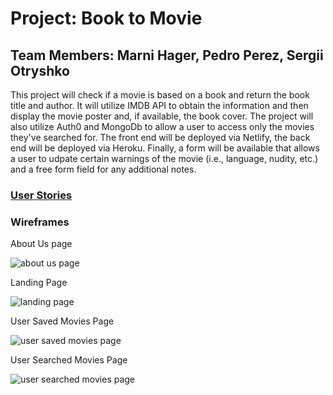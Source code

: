 # Project: Book to Movie  
## Team Members: Marni Hager, Pedro Perez, Sergii Otryshko  

This project will check if a movie is based on a book and return the book title and author.  It will utilize IMDB API to obtain the information and then display the movie poster and, if available, the book cover.  The project will also utilize Auth0 and MongoDb to allow a user to access only the movies they've searched for.  The front end will be deployed via Netlify, the back end will be deployed via Heroku.  Finally, a form will be available that allows a user to udpate certain warnings of the movie (i.e., language, nudity, etc.) and a free form field for any additional notes.

### [User Stories](https://trello.com/c/ZFU3cHY9/5-user-stories)

### Wireframes

About Us page

![about us page](https://github.com/TresProgramadores/Book-to-Movie/blob/main/wireframes/About%20Us%20Pages.png)

Landing Page

![landing page](https://github.com/TresProgramadores/Book-to-Movie/blob/main/wireframes/Landing%20Page.png)

User Saved Movies Page

![user saved movies page](https://github.com/TresProgramadores/Book-to-Movie/blob/main/wireframes/User%20Saved%20Movies.png)

User Searched Movies Page

![user searched movies page](https://github.com/TresProgramadores/Book-to-Movie/blob/main/wireframes/User%20Searched%20Movie.png)
